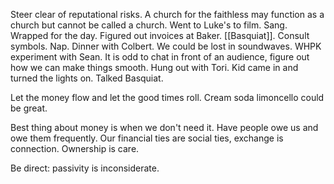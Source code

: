 Steer clear of reputational risks. A church for the faithless may function as a church but cannot be called a church. Went to Luke's to film. Sang. Wrapped for the day. Figured out invoices at Baker. [[Basquiat]]. Consult symbols. Nap. Dinner with Colbert. We could be lost in soundwaves. WHPK experiment with Sean. It is odd to chat in front of an audience, figure out how we can make things smooth. Hung out with Tori. Kid came in and turned the lights on. Talked Basquiat. 

Let the money flow and let the good times roll.
Cream soda limoncello could be great.

Best thing about money is when we don't need it. Have people owe us and owe them frequently. Our financial ties are social ties, exchange is connection. Ownership is care.

Be direct: passivity is inconsiderate.
